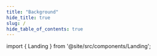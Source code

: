 ```yaml
---
title: "Background"
hide_title: true
slug: /
hide_table_of_contents: true
---
```


<head>
  <html data-theme="dark" />

  <meta name="title" content="Vesuvius Challenge" />
  <meta
    name="description"
    content="A $575,000 machine learning and computer vision competition"
  />

  <meta property="og:type" content="website" />
  <meta property="og:url" content="https://scrollprize.org" />
  <meta property="og:title" content="Vesuvius Challenge" />
  <meta
    property="og:description"
    content="A $575,000 machine learning and computer vision competition"
  />
  <meta
    property="og:image"
    content="https://scrollprize.org/img/social/opengraph.jpg"
  />

  <meta property="twitter:card" content="summary_large_image" />
  <meta property="twitter:url" content="https://scrollprize.org" />
  <meta property="twitter:title" content="Vesuvius Challenge" />
  <meta
    property="twitter:description"
    content="A $575,000 machine learning and computer vision competition"
  />
  <meta
    property="twitter:image"
    content="https://scrollprize.org/img/social/opengraph.jpg"
  />
</head>

<head>
  <title>Vesuvius Challenge</title>
</head>

import { Landing } from '@site/src/components/Landing';

<Landing />